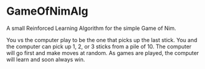 # GameOfNimAlg
A small Reinforced Learning Algorithm for the simple Game of Nim.

You vs the computer play to be the one that picks up the last stick. You and the computer can pick up 1, 2, or 3 sticks from a pile of 10. The computer will go first and make moves at random. As games are played, the computer will learn and soon always win. 
